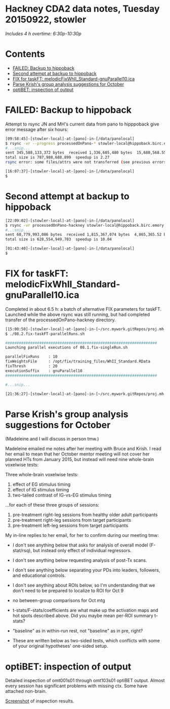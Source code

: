 # Hackney CDA2 data notes, Tuesday 20150922, stowler

_Includes 4 h overtime: 6:30p-10:30p_

Contents
=================

  * [FAILED: Backup to hippoback](#failed-backup-to-hippoback)
  * [Second attempt at backup to hippoback](#second-attempt-at-backup-to-hippoback)
  * [FIX for taskFT: melodicFixWhII_Standard-gnuParallel10.ica](#fix-for-taskft-melodicfixwhii_standard-gnuparallel10ica)
  * [Parse Krish's group analysis suggestions for October](#parse-krishs-group-analysis-suggestions-for-october)
  * [optiBET: inspection of output](#optibet-inspection-of-output)

# FAILED: Backup to hippoback

Attempt to rsync JN and MH's current data from pano to hipppoback give error message after six hours:

```bash
[09:58:45]-[stowler-local]-at-[pano]-in-[/data/panolocal]
$ rsync -vr --progress processedOnPano-* stowler-local@hippoback.birc.emory.edu:/data/backup/Atlanta/stowlerWIP/sharedReadOnly/
#...snip...
sent 345,588,133,372 bytes  received 1,336,605,480 bytes  15,680,568.55 bytes/sec
total size is 787,988,688,899  speedup is 2.27
rsync error: some files/attrs were not transferred (see previous errors) (code 23) at main.c(1183) [sender=3.1.0]

[16:07:37]-[stowler-local]-at-[pano]-in-[/data/panolocal]
$
```

# Second attempt at backup to hippoback

```bash
[22:09:02]-[stowler-local]-at-[pano]-in-[/data/panolocal]
$ rsync -vr processedOnPano-hackney stowler-local@hippoback.birc.emory.edu:/data/backup/Atlanta/stowlerWIP/sharedReadOnly/
#...snip...
sent 60,779,993,086 bytes  received 1,815,367,074 bytes  4,865,365.52 bytes/sec
total size is 628,554,949,703  speedup is 10.04

[01:43:40]-[stowler-local]-at-[pano]-in-[/data/panolocal]
$
```


# FIX for taskFT: melodicFixWhII_Standard-gnuParallel10.ica

Completed in about 6.5 h: a batch of alternative FIX parameters for taskFT. Launched while the above rsync was still running, but had completed transfer of the processedOnPano-hackney directory.

```bash
[15:00:50]-[stowler-local]-at-[pano]-in-[~/src.mywork.gitRepos/proj.mh.cda2] on master
$ ./08.2.fix-taskFT-parallelRuns.sh

###################################################################
Launching parallel executions of 08.1.fix-singleRun.sh

parallelFixRuns    : 10
fixWeightsFile     : /opt/fix/training_files/WhII_Standard.RData
fixThresh          : 20
executionSuffix    : gnuParallel10
###################################################################

#...snip...

[21:36:27]-[stowler-local]-at-[pano]-in-[~/src.mywork.gitRepos/proj.mh.cda2] on master
```

# Parse Krish's group analysis suggestions for October

(Madeleine and I will discuss in person tmw.)

Madeleine emailed me notes after her meeting with Bruce and Krish. I read her email to mean that her October mentor meeting will not cover her planned HTs from January 2015, but instead will need nine whole-brain voxelwise tests:

Three whole-brain voxelwise tests:
1. effect of EG stimulus timing
2. effect of IG stimulus timing
3. two-tailed contrast of IG-vs-EG stimulus timing

...for each of these three groups of sessions:
1. pre-treatment right-leg sessions from healthy older adult participants
2. pre-treatment right-leg sessions from target participants
3. pre-treatment left-leg  sessions from target participants




My in-line replies to her email, for her to confirm during our meeting tmw:

- I don't see anything below that asks for analysis of overall model (F-stat/rsq), but instead only effect of individual regressors.

- I don't see anything below requesting analysis of post-Tx scans.

- I don't see anything below separating your PDs into leaders, followers, and educational controls.

- I don't see anything about ROIs below, so I'm understanding that we don't need to be prepared to localize to ROI for Oct 9

- no between-group comparisons for Oct mtg

- t-stats/F-stats/coefficients are what make up the activation maps and hot spots described above. Did you maybe mean per-ROI summary t-stats?

-  "baseline" as in within-run rest, not "baseline" as in pre, right?

- These are written below as two-sided tests, which conflicts with some of your original hypotheses' one-sided setup.



# optiBET: inspection of output

Detailed inspection of omt001s01 through omt103s01 optiBET output. Almost every session has significant problems with missing ctx. Some have attached non-brain.

[Screenshot](https://github.com/CVNRneuroimaging/proj.mh.cda2/blob/master/notes/screenshots/20150922-inspection-optiBET.png) of inspection results.
